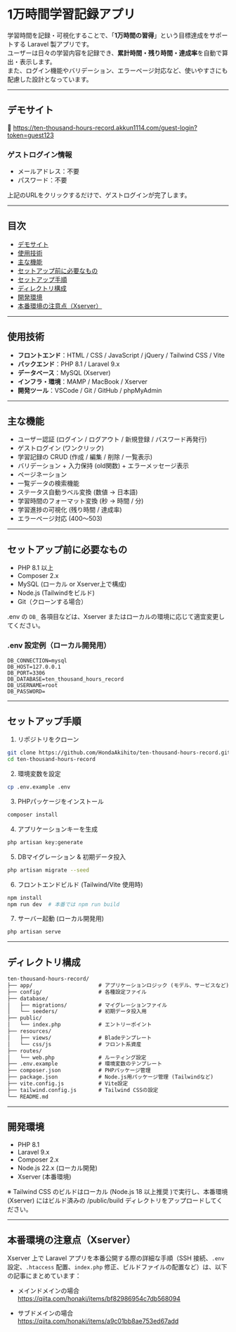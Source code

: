 # 1万時間学習記録アプリ

学習時間を記録・可視化することで、「**1万時間の習得**」という目標達成をサポートする Laravel 製アプリです。  
ユーザーは日々の学習内容を記録でき、**累計時間・残り時間・達成率**を自動で算出・表示します。  
また、ログイン機能やバリデーション、エラーページ対応など、使いやすさにも配慮した設計となっています。

---

## デモサイト

🔗 https://ten-thousand-hours-record.akkun1114.com/guest-login?token=guest123

### ゲストログイン情報
- メールアドレス：不要
- パスワード：不要

上記のURLをクリックするだけで、ゲストログインが完了します。

---

## 目次

- [デモサイト](#デモサイト)
- [使用技術](#使用技術)
- [主な機能](#主な機能)
- [セットアップ前に必要なもの](#セットアップ前に必要なもの)
- [セットアップ手順](#セットアップ手順)
- [ディレクトリ構成](#ディレクトリ構成)
- [開発環境](#開発環境)
- [本番環境の注意点（Xserver）](#本番環境の注意点xserver)
  
---

## 使用技術

- **フロントエンド**：HTML / CSS / JavaScript / jQuery / Tailwind CSS / Vite
- **バックエンド**：PHP 8.1 / Laravel 9.x  
- **データベース**：MySQL (Xserver)  
- **インフラ・環境**：MAMP / MacBook / Xserver  
- **開発ツール**：VSCode / Git / GitHub / phpMyAdmin  

---

## 主な機能

- ユーザー認証 (ログイン / ログアウト / 新規登録 / パスワード再発行)
- ゲストログイン (ワンクリック)
- 学習記録の CRUD (作成 / 編集 / 削除 / 一覧表示)
- バリデーション + 入力保持 (old関数) + エラーメッセージ表示
- ページネーション
- 一覧データの検索機能
- ステータス自動ラベル変換 (数値 → 日本語)
- 学習時間のフォーマット変換 (秒 → 時間 / 分)
- 学習進捗の可視化 (残り時間 / 達成率)
- エラーページ対応 (400〜503)

---

## セットアップ前に必要なもの

- PHP 8.1 以上
- Composer 2.x
- MySQL (ローカル or Xserver上で構成)
- Node.js (Tailwindをビルド)
- Git（クローンする場合）

.env の `DB_` 各項目などは、Xserver またはローカルの環境に応じて適宜変更してください。

### .env 設定例（ローカル開発用）

```env
DB_CONNECTION=mysql
DB_HOST=127.0.0.1
DB_PORT=3306
DB_DATABASE=ten_thousand_hours_record
DB_USERNAME=root
DB_PASSWORD=
```

---

## セットアップ手順

1. リポジトリをクローン
```bash
git clone https://github.com/HondaAkihito/ten-thousand-hours-record.git
cd ten-thousand-hours-record
```
2. 環境変数を設定
```bash
cp .env.example .env
```
3. PHPパッケージをインストール
```bash
composer install
```
4. アプリケーションキーを生成
```bash
php artisan key:generate
```
5. DBマイグレーション & 初期データ投入
```bash
php artisan migrate --seed
```
6. フロントエンドビルド (Tailwind/Vite 使用時)
```bash
npm install
npm run dev  # 本番では npm run build
```
7. サーバー起動 (ローカル開発用)
```bash
php artisan serve
```

---

## ディレクトリ構成

```txt
ten-thousand-hours-record/
├── app/                     # アプリケーションロジック (モデル、サービスなど)
├── config/                  # 各種設定ファイル
├── database/
│   ├── migrations/          # マイグレーションファイル
│   └── seeders/             # 初期データ投入用
├── public/
│   └── index.php            # エントリーポイント
├── resources/
│   ├── views/               # Bladeテンプレート
│   └── css/js               # フロント系資産
├── routes/
│   └── web.php              # ルーティング設定
├── .env.example             # 環境変数のテンプレート
├── composer.json            # PHPパッケージ管理
├── package.json             # Node.js用パッケージ管理 (Tailwindなど)
├── vite.config.js           # Vite設定
├── tailwind.config.js       # Tailwind CSSの設定
└── README.md
```

---

## 開発環境

- PHP 8.1
- Laravel 9.x
- Composer 2.x
- Node.js 22.x (ローカル開発)
- Xserver (本番環境)

※ Tailwind CSS のビルドはローカル (Node.js 18 以上推奨 )で実行し、本番環境 (Xserver) にはビルド済みの /public/build ディレクトリをアップロードしてください。

---

## 本番環境の注意点（Xserver）

Xserver 上で Laravel アプリを本番公開する際の詳細な手順（SSH 接続、`.env` 設定、`.htaccess` 配置、`index.php` 修正、ビルドファイルの配置など）は、以下の記事にまとめています：

- メインドメインの場合  
  https://qiita.com/honaki/items/bf82986954c7db568094

- サブドメインの場合  
  https://qiita.com/honaki/items/a9c01bb8ae753ed67add
